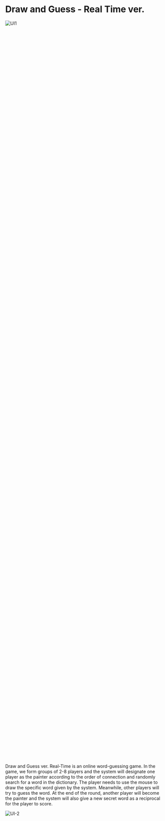 # Draw and Guess - Real Time ver.

<div style="width: 60%; height: 60%">

  ![UI1](https://user-images.githubusercontent.com/31975605/185590628-5df8d6b9-1595-443d-8793-611b6e509646.png)

</div>


Draw and Guess ver. Real-Time is an online word-guessing game. In the game, we form groups of 2-8 players and the system will designate one player as the painter according to the order of connection and randomly search for a word in the dictionary. The player needs to use the mouse to draw the specific word given by the system. Meanwhile, other players will try to guess the word. At the end of the round, another player will become the painter and the system will also give a new secret word as a reciprocal for the player to score. 

<div style="width: 60%; height: 60%">

  ![UI-2](https://user-images.githubusercontent.com/31975605/192407710-0c5297cc-193f-4456-b561-f3821eac4de0.png)

</div>

Yuetian Chen was responsible for the project planning, GUI design and GUI implementation. Kevin Xia worked on the network, model and controller. Jeff Li worked on the dictionary, protocol, user manual and test manual. Everyone in our group was involved in the testing work. All of the content was implemented in Java.

## Development platform

Code and scripts are tested under the following settings.

### Linux

#### Distribution

Virtualbox (Oracle VM VirtualBox VM Runner v6.1.34) used.

#### JDK

```bash
openjdk 15.0.1 2020-10-20
OpenJDK Runtime Environment (build 15.0.1+0-adhoc..jdk15u-jdk-15.0.1-ga)
OpenJDK 64-Bit Server VM (build 15.0.1+0-adhoc..jdk15u-jdk-15.0.1-ga, mixed mode, sharing)
```


### Windows


#### Distribution
```cmd
Version Windows 10 Home Chinese\
Version number 21H2\
```
#### JDK

```cmd
java 18.0.1.1 2022-04-22
Java(TM) SE Runtime Environment (build 18.0.1.1+2-6)
Java HotSpot(TM) 64-Bit Server VM (build 18.0.1.1+2-6, mixed mode, sharing)
```

## Usage

The following command are under project scripts directory

### Linux


#### RunDrawAndGuess
If there is no permission, run the following procedure:

$ chmod ugo+x ./scripts/run.sh

```bash
sh ./run.sh
```
#### Compile Javadoc

```bash
sh ./javadoc.sh
```

### Windows

Open the cmd and nevigate to the project scripts directory

#### RunDrawAndGuess

```cmd
.\run.cmd
```

#### Compile Javadoc

```cmd
.\javadoc.cmd
```
## Project Structure

### `./res`

Where GUI Icons, fonts stored at.

### `./manuals`

It contains detailed descriptions of all application features, inputs and outputs,
formats of files, possible error messages and their meaning, and any other
information which might be of interest to an end user.

### `./lib`
External Library

It contains all tools including FlatLaf for the look and feel.

### `./Config.cfg`
Default setting

It is located at the root.

Config.cfg stored the default config for the program. Please do not manually
modify this file.


## Acknowledgement
This project was carried out in July 2022 in the CSCI 4963 Application Programming Using Java course. The intent is to demonstrate an end-to-end network communication and protocol design guidelines using Java and a highly customized development process using Java Swing.

This project is relatively sensitive to resolution and DPI. For the best experience, please experience the application in 1080p 100%-175% scale.

## Contributors

<details>
  <summary>Click me to Open/Close the contributors listing</summary>

- [Yuetian Chen](https://github.com/stry233) - Rensselaer Polytechnic Institute, 110 8th Street, Troy, NY, United States, 12180 (email: cheny63@rpi.edu)
- [Kewen Xia](https://github.com/HerobrineXia) - Rensselaer Polytechnic Institute, 110 8th Street, Troy, NY, United States, 12180
- [Jeff Li](https://github.com/yunqili0809) - Rensselaer Polytechnic Institute, 110 8th Street, Troy, NY, United States, 12180

</details>
<span id="nav-4"></span>
